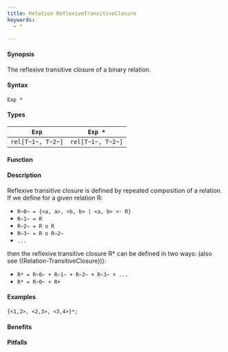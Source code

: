 ```yaml
---
title: Relation ReflexiveTransitiveClosure
keywords:
  - *

---
```


#### Synopsis

The reflexive transitive closure of a binary relation.

#### Syntax

`Exp *`

#### Types


|`Exp`              | `Exp *`            |
| --- | --- |
| `rel[T~1~, T~2~]` | `rel[T~1~, T~2~]`  |


#### Function

#### Description

Reflexive transitive closure is defined by repeated composition of a relation.
If we define for a given relation R:

*  `R~0~ = {<a, a>, <b, b> | <a, b> <- R}`
*  `R~1~ = R`
*  `R~2~ = R o R`
*  `R~3~ = R o R~2~`
*  `...`

then the reflexive transitive closure R* can be defined in two ways:
(also see ((Relation-TransitiveClosure))):

*  `R* = R~0~ + R~1~ + R~2~ + R~3~ + ...`
*  `R* = R~0~ + R+`


#### Examples

```rascal-shell
{<1,2>, <2,3>, <3,4>}*;
```

#### Benefits

#### Pitfalls

